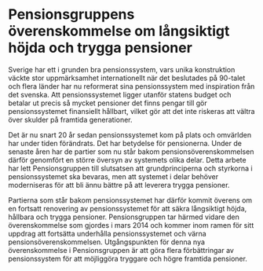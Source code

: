 # Pensionsgruppens överenskommelse om långsiktigt höjda och trygga pensioner

Sverige har ett i grunden bra pensionssystem, vars unika konstruktion väckte stor uppmärksamhet internationellt när det beslutades på 90\-talet och flera länder har nu reformerat sina pensionssystem med inspiration från det svenska. Att pensionssystemet ligger utanför statens budget och betalar ut precis så mycket pensioner det finns pengar till gör pensionssystemet finansiellt hållbart, vilket gör att det inte riskeras att vältra över skulder på framtida generationer.


Det är nu snart 20 år sedan pensionssystemet kom på plats och omvärlden har under tiden förändrats. Det har betydelse för pensionerna. Under de senaste åren har de partier som nu står bakom pensionsöverenskommelsen därför genomfört en större översyn av systemets olika delar. Detta arbete har lett Pensionsgruppen till slutsatsen att grundprinciperna och styrkorna i pensionssystemet ska bevaras, men att systemet i delar behöver moderniseras för att bli ännu bättre på att leverera trygga pensioner.

Partierna som står bakom pensionssystemet har därför kommit överens om en fortsatt renovering av pensionssystemet för att säkra långsiktigt höjda, hållbara och trygga pensioner. Pensionsgruppen tar härmed vidare den överenskommelse som gjordes i mars 2014 och kommer inom ramen för sitt uppdrag att fortsätta underhålla pensionssystemet och värna pensionsöverenskommelsen. Utgångspunkten för denna nya överenskommelse i Pensionsgruppen är att göra flera förbättringar av pensionssystem för att möjliggöra tryggare och högre framtida pensioner.
